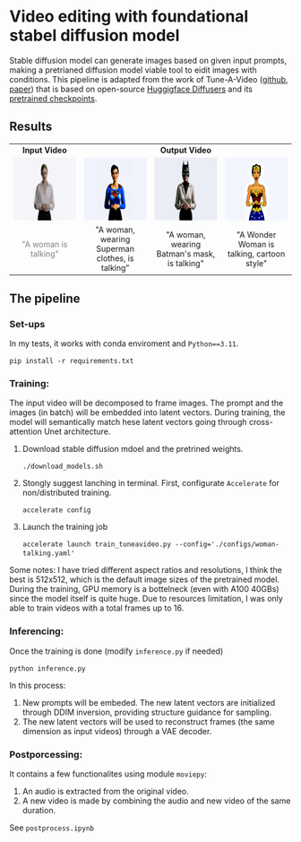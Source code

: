 # Video editing with foundational stabel diffusion model

Stable diffusion model can generate images based on given input prompts, making a pretrianed diffusion model viable tool to eidit images with conditions.
This pipeline is adapted from the work of Tune-A-Video ([github](https://github.com/zhuowenzhao/Tune-A-Video), [paper](https://arxiv.org/abs/2212.11565)) that is based on open-source [ Huggigface Diffusers](https://huggingface.co/docs/diffusers/index) and its [pretrained checkpoints](https://huggingface.co/CompVis/stable-diffusion-v1-4).

## Results
<table class="center">
<tr>
  <td style="text-align:center;"><b>Input Video</b></td>
  <td style="text-align:center;" colspan="3"><b>Output Video</b></td>
</tr>
<tr>
  <td><img src="data/gifs/input_demo.gif" loop=infinite></td>
  <td><img src="data/gifs/superwoman.gif"></td>
  <td><img src="data/gifs/batwoman.gif"></td>              
  <td><img src="data/gifs/wonderwoman.gif"></td>
</tr>
<tr>
  <td width=25% style="text-align:center;color:gray;">"A woman is talking"</td>
  <td width=25% style="text-align:center;">"A woman, wearing Superman clothes, is talking”</td>
  <td width=25% style="text-align:center;">"A woman, wearing Batman's mask, is talking"</td>
  <td width=25% style="text-align:center;">"A Wonder Woman is talking, cartoon style"</td>
</tr>
</table>


## The pipeline
### Set-ups
In my tests, it works with conda enviroment and `Python==3.11`.

```
pip install -r requirements.txt
```

### Training:   
The input video will be decomposed to frame images.
The prompt and the images (in batch) will be embedded into latent vectors. During training, the model will semantically match hese latent vectors going through cross-attention Unet architecture. 

1. Download stable diffusion mdoel and the pretrined weights.  
	  ```
	  ./download_models.sh
	  ```
  
2. Stongly suggest lanching in terminal. First, configurate `Accelerate` for non/distributed training.

	```
	accelerate config
	```
2. Launch the training job

	```
	accelerate launch train_tuneavideo.py --config='./configs/woman-talking.yaml'
	```

Some notes:
I have tried different aspect ratios and resolutions, I think the best is 512x512, which is the default image sizes of the pretrained model.
During the training, GPU memory is a bottelneck (even with A100 40GBs) since the model itself is quite huge. Due to resources limitation, I was only able to train videos with a total frames up to 16. 

### Inferencing:  
Once the training is done (modify `inference.py` if needed)

```
python inference.py
```
In this process:

1. New prompts will be embeded. The new latent vectors are initialized through DDIM inversion, providing structure guidance for sampling.
2. The new latent vectors will be used to reconstruct frames (the same dimension as input videos) through a VAE decoder.

### Postporcessing:  
It contains a few functionalites using module `moviepy`:

1. An audio is extracted from the original video.
2. A new video is made by combining the audio and new video of the same duration.

See `postprocess.ipynb`


